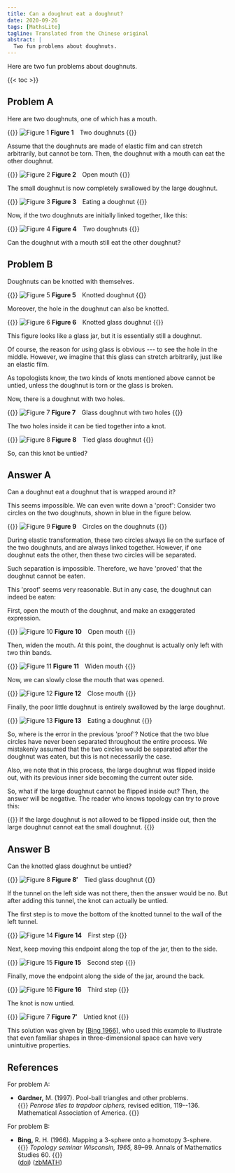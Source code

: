 ```yaml
---
title: Can a doughnut eat a doughnut?
date: 2020-09-26
tags: [MathsLite]
tagline: Translated from the Chinese original
abstract: |
  Two fun problems about doughnuts.
---
```


Here are two fun problems about doughnuts.

{{< toc >}}

## Problem A

Here are two doughnuts, one of which has a mouth.

{{<centre width="30em">}}
![Figure 1](/posts/2020/can-a-doughnut-eat-a-doughnut/1.png)
**Figure 1** Two doughnuts
{{</centre>}}

Assume that the doughnuts are made of elastic film and can stretch arbitrarily, but cannot be torn. Then, the doughnut with a mouth can eat the other doughnut.

{{<centre width="30em">}}
![Figure 2](/posts/2020/can-a-doughnut-eat-a-doughnut/2.png)
**Figure 2** Open mouth
{{</centre>}}

The small doughnut is now completely swallowed by the large doughnut.

{{<centre width="30em">}}
![Figure 3](/posts/2020/can-a-doughnut-eat-a-doughnut/3.png)
**Figure 3** Eating a doughnut
{{</centre>}}

Now, if the two doughnuts are initially linked together, like this:

{{<centre width="30em">}}
![Figure 4](/posts/2020/can-a-doughnut-eat-a-doughnut/4.png)
**Figure 4** Two doughnuts
{{</centre>}}

Can the doughnut with a mouth still eat the other doughnut?

## Problem B

Doughnuts can be knotted with themselves.

{{<centre width="30em">}}
![Figure 5](/posts/2020/can-a-doughnut-eat-a-doughnut/5.png)
**Figure 5** Knotted doughnut
{{</centre>}}

Moreover, the hole in the doughnut can also be knotted.

{{<centre width="30em">}}
![Figure 6](/posts/2020/can-a-doughnut-eat-a-doughnut/6.png)
**Figure 6** Knotted glass doughnut
{{</centre>}}

This figure looks like a glass jar, but it is essentially still a doughnut.

Of course, the reason for using glass is obvious --- to see the hole in the middle. However, we imagine that this glass can stretch arbitrarily, just like an elastic film.

As topologists know, the two kinds of knots mentioned above cannot be untied, unless the doughnut is torn or the glass is broken.

Now, there is a doughnut with two holes.

{{<centre width="30em">}}
![Figure 7](/posts/2020/can-a-doughnut-eat-a-doughnut/7.png)
**Figure 7** Glass doughnut with two holes
{{</centre>}}

The two holes inside it can be tied together into a knot.

{{<centre width="30em">}}
![Figure 8](/posts/2020/can-a-doughnut-eat-a-doughnut/8.png)
**Figure 8** Tied glass doughnut
{{</centre>}}

So, can this knot be untied?

## Answer A

Can a doughnut eat a doughnut that is wrapped around it?

This seems impossible. We can even write down a 'proof': Consider two circles on the two doughnuts, shown in blue in the figure below.

{{<centre width="30em">}}
![Figure 9](/posts/2020/can-a-doughnut-eat-a-doughnut/9.png)
**Figure 9** Circles on the doughnuts
{{</centre>}}

During elastic transformation, these two circles always lie on the surface of the two doughnuts, and are always linked together. However, if one doughnut eats the other, then these two circles will be separated.

Such separation is impossible. Therefore, we have 'proved' that the doughnut cannot be eaten.

This 'proof' seems very reasonable. But in any case, the doughnut can indeed be eaten:

First, open the mouth of the doughnut, and make an exaggerated expression.

{{<centre width="30em">}}
![Figure 10](/posts/2020/can-a-doughnut-eat-a-doughnut/10.png)
**Figure 10** Open mouth
{{</centre>}}

Then, widen the mouth. At this point, the doughnut is actually only left with two thin bands.

{{<centre width="30em">}}
![Figure 11](/posts/2020/can-a-doughnut-eat-a-doughnut/11.png)
**Figure 11** Widen mouth
{{</centre>}}

Now, we can slowly close the mouth that was opened.

{{<centre width="30em">}}
![Figure 12](/posts/2020/can-a-doughnut-eat-a-doughnut/12.png)
**Figure 12** Close mouth
{{</centre>}}

Finally, the poor little doughnut is entirely swallowed by the large doughnut.

{{<centre width="30em">}}
![Figure 13](/posts/2020/can-a-doughnut-eat-a-doughnut/13.png)
**Figure 13** Eating a doughnut
{{</centre>}}

So, where is the error in the previous 'proof'? Notice that the two blue circles have never been separated throughout the entire process. We mistakenly assumed that the two circles would be separated after the doughnut was eaten, but this is not necessarily the case.

Also, we note that in this process, the large doughnut was flipped inside out, with its previous inner side becoming the current outer side.

So, what if the large doughnut cannot be flipped inside out? Then, the answer will be negative. The reader who knows topology can try to prove this:

{{<block title="Exercise">}}
If the large doughnut is not allowed to be flipped inside out, then the large doughnut cannot eat the small doughnut.
{{</block>}}

## Answer B

Can the knotted glass doughnut be untied?

{{<centre width="30em">}}
![Figure 8](/posts/2020/can-a-doughnut-eat-a-doughnut/8.png)
**Figure 8′** Tied glass doughnut
{{</centre>}}

If the tunnel on the left side was not there, then the answer would be no. But after adding this tunnel, the knot can actually be untied.

The first step is to move the bottom of the knotted tunnel to the wall of the left tunnel.

{{<centre width="30em">}}
![Figure 14](/posts/2020/can-a-doughnut-eat-a-doughnut/14.png)
**Figure 14** First step
{{</centre>}}

Next, keep moving this endpoint along the top of the jar, then to the side.

{{<centre width="30em">}}
![Figure 15](/posts/2020/can-a-doughnut-eat-a-doughnut/15.png)
**Figure 15** Second step
{{</centre>}}

Finally, move the endpoint along the side of the jar, around the back.

{{<centre width="30em">}}
![Figure 16](/posts/2020/can-a-doughnut-eat-a-doughnut/16.png)
**Figure 16** Third step
{{</centre>}}

The knot is now untied.

{{<centre width="30em">}}
![Figure 7](/posts/2020/can-a-doughnut-eat-a-doughnut/7.png)
**Figure 7′** Untied knot
{{</centre>}}

This solution was given by
\[[Bing 1966](#references)\],
who used this example to illustrate that even familiar shapes in three-dimensional space can have very unintuitive properties.

## References

For problem A:

- **Gardner,** M. (1997).
  Pool-ball triangles and other problems.\
  {{<dimmed>}}
  _Penrose tiles to trapdoor ciphers,_ revised edition, 119--136. Mathematical Association of America.
  {{</dimmed>}}

For problem B:

- **Bing,** R. H. (1966).
  Mapping a 3-sphere onto a homotopy 3-sphere.\
  {{<dimmed>}}
  _Topology seminar Wisconsin, 1965,_ 89–99.
  Annals of Mathematics Studies 60.
  {{</dimmed>}}\
  ([doi](https://doi.org/10.1515/9781400882076-012))
  ([zbMATH](https://zbmath.org/0152.22603))
